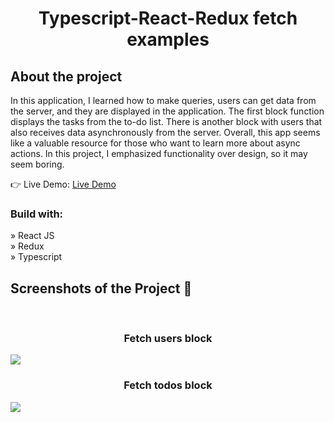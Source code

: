 <div align='center'>
  <h1>Typescript-React-Redux fetch examples</h1>
</div>

<h2>About the project</h2>

  <p>
In this application, I learned how to make queries, users can get data from the server, and they are displayed in the application. The first block function displays the tasks from the to-do list. There is another block with users that also receives data asynchronously from the server. Overall, this app seems like a valuable resource for those who want to learn more about async actions. In this project, I emphasized functionality over design, so it may seem boring.
</p>

👉 Live Demo: <a href='*'>Live Demo</a>

<h3>Build with:</h3>

» React JS <br>
» Redux <br>
» Typescript <br>

<h2>Screenshots of the Project 📸</h2>
<br>
<h3 align='center'>Fetch users block</h3>
 <img src='https://github.com/Volkoviysash/typescript-react-redux/assets/90283311/fd1efe5c-4b80-4618-b015-b171eba313ac' />
<h3 align='center'>Fetch todos block</h3>
 <img src='https://github.com/Volkoviysash/typescript-react-redux/assets/90283311/935d3d12-c605-41b1-882c-5c813810b240' />
